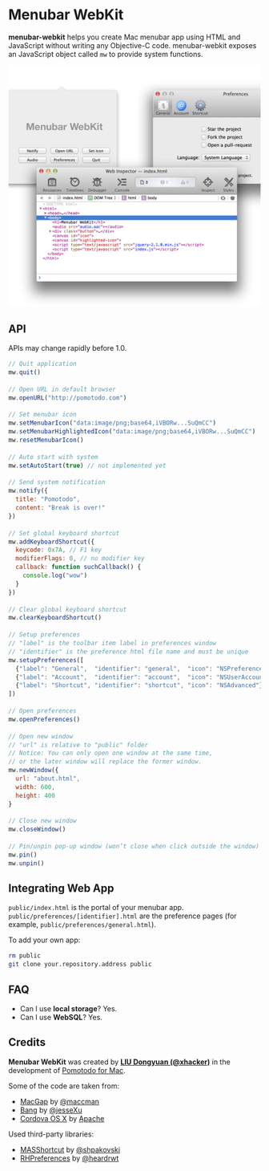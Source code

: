 # Menubar WebKit

**menubar-webkit** helps you create Mac menubar app using HTML and JavaScript without writing any Objective-C code. menubar-webkit exposes an JavaScript object called ``mw`` to provide system functions.

<img alt="Screenshot" width="907" src="Assets/screenshot.png">

## API

APIs may change rapidly before 1.0.

```js
// Quit application
mw.quit()

// Open URL in default browser
mw.openURL("http://pomotodo.com")

// Set menubar icon
mw.setMenubarIcon("data:image/png;base64,iVBORw...SuQmCC")
mw.setMenubarHighlightedIcon("data:image/png;base64,iVBORw...SuQmCC")
mw.resetMenubarIcon()

// Auto start with system
mw.setAutoStart(true) // not implemented yet

// Send system notification
mw.notify({
  title: "Pomotodo",
  content: "Break is over!"
})

// Set global keyboard shortcut
mw.addKeyboardShortcut({
  keycode: 0x7A, // F1 key
  modifierFlags: 0, // no modifier key
  callback: function suchCallback() {
    console.log("wow")
  }
})

// Clear global keyboard shortcut
mw.clearKeyboardShortcut()

// Setup preferences
// "label" is the toolbar item label in preferences window
// "identifier" is the preference html file name and must be unique
mw.setupPreferences([
  {"label": "General",  "identifier": "general",  "icon": "NSPreferencesGeneral"},
  {"label": "Account",  "identifier": "account",  "icon": "NSUserAccounts"},
  {"label": "Shortcut", "identifier": "shortcut", "icon": "NSAdvanced"}
])

// Open preferences
mw.openPreferences()

// Open new window
// "url" is relative to "public" folder
// Notice: You can only open one window at the same time,
// or the later window will replace the former window.
mw.newWindow({
  url: "about.html",
  width: 600,
  height: 400
}

// Close new window
mw.closeWindow()

// Pin/unpin pop-up window (won’t close when click outside the window)
mw.pin()
mw.unpin()
```

## Integrating Web App

``public/index.html`` is the portal of your menubar app. ``public/preferences/[identifier].html`` are the preference pages (for example, ``public/preferences/general.html``).

To add your own app:

```bash
rm public
git clone your.repository.address public
```

## FAQ
* Can I use **local storage**? Yes.
* Can I use **WebSQL**? Yes.

## Credits

**Menubar WebKit** was created by **[LIU Dongyuan (@xhacker)](https://github.com/xhacker)** in the development of [Pomotodo for Mac](http://pomotodo.com).

Some of the code are taken from:

* [MacGap](https://github.com/maccman/macgap) by [@maccman](https://github.com/maccman)
* [Bang](https://github.com/jesseXu/Bang) by [@jesseXu](https://github.com/jesseXu)
* [Cordova OS X](https://github.com/apache/cordova-osx) by [Apache](http://www.apache.org)

Used third-party libraries:

* [MASShortcut](https://github.com/shpakovski/MASShortcut) by [@shpakovski](https://github.com/shpakovski)
* [RHPreferences](https://github.com/heardrwt/RHPreferences) by [@heardrwt](https://github.com/heardrwt)
